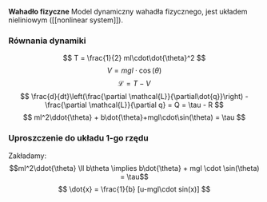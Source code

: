 **Wahadło fizyczne**
Model dynamiczny wahadła fizycznego, jest układem nieliniowym ([[nonlinear system]]).

### Równania dynamiki
$$
T = \frac{1}{2} ml\cdot\dot{\theta}^2 
$$
$$
V = mgl \cdot \cos(\theta)
$$
$$
\mathcal{L} = T-V
$$
$$
\frac{d}{dt}\left(\frac{\partial \mathcal{L}}{\partial\dot{q}}\right) -
\frac{\partial \mathcal{L}}{\partial q} = 
Q = \tau - R
$$
$$
ml^2\ddot{\theta} + b\dot{\theta}+mgl\cdot\sin(\theta) = \tau
$$
### Uproszczenie do układu 1-go rzędu
Zakładamy: 
$$ml^2\ddot{\theta} \ll b\theta \implies b\dot{\theta} + mgl \cdot \sin(\theta) = \tau$$
$$
\dot{x} = \frac{1}{b} [u-mgl\cdot sin(x)]
$$







